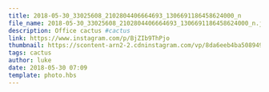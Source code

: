 ```yaml
---
title: 2018-05-30_33025608_2102804406664693_1306691186458624000_n
file_name: 2018-05-30_33025608_2102804406664693_1306691186458624000_n.jpg
description: Office cactus #cactus
link: https://www.instagram.com/p/BjZIb9ThPjo
thumbnail: https://scontent-arn2-2.cdninstagram.com/vp/8da6eeb4ba5089497adcc957553de4d7/5CDAC300/t51.2885-15/e35/s240x240/33025608_2102804406664693_1306691186458624000_n.jpg?_nc_ht=scontent-arn2-2.cdninstagram.com&ig_cache_key=MTc5MDQ5OTQzMjQ4MDE3NjM2MA%3D%3D.2
tags: cactus
author: luke
date: 2018-05-30 07:09
template: photo.hbs
---
```

